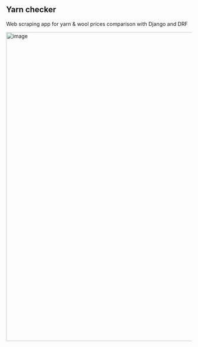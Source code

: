 ## Yarn checker

Web scraping app for yarn & wool prices comparison with Django and DRF

<img width="839" alt="image" src="https://github.com/Kaluzhskaia/yarn_checker/assets/16777799/7436d424-fd74-4b10-b91b-8c5611c10bc4">
